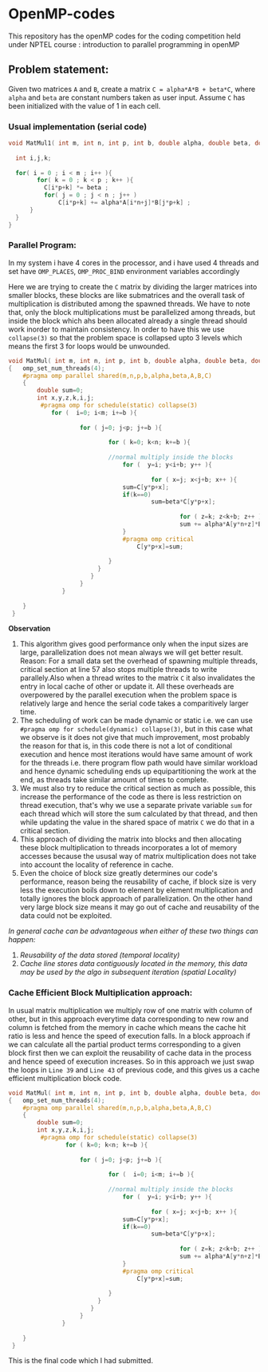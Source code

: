# OpenMP-codes
This repository has the openMP codes for the coding competition held under NPTEL course : introduction to parallel programming in openMP

## Problem statement: 
Given two matrices `A` and `B`, create a matrix `C = alpha*A*B + beta*C`, where `alpha` and `beta` are constant numbers taken as user input.
Assume `C` has been initialized with the value of 1 in each cell.
 
### Usual implementation (serial code)

```C
void MatMul1( int m, int n, int p, int b, double alpha, double beta, double *A, double *B, double *C ){
  
  int i,j,k;
  
  for( i = 0 ; i < m ; i++ ){
	    for( k = 0 ; k < p ; k++ ){
          C[i*p+k] *= beta ;
          for( j = 0 ; j < n ; j++ )
              C[i*p+k] += alpha*A[i*n+j]*B[j*p+k] ;
      }
  }
}
```


### Parallel Program: 
In my system i have 4 cores in the processor, and i have used 4 threads and set have `OMP_PLACES`, `OMP_PROC_BIND` environment variables accordingly

Here we are trying to create the `C` matrix by dividing the larger matrices into smaller blocks, these blocks are like submatrices and the overall task of multiplication is distributed among the spawned threads. We have to note that, only the block multiplications must be parallelized among threads, but inside the block which ahs been allocated already a single thread should work inorder to maintain consistency. In order to have this we use `collapse(3)` so that the problem space is collapsed upto 3 levels which means the first 3 for loops would be unwounded. 
   
```C
void MatMul( int m, int n, int p, int b, double alpha, double beta, double *A, double *B, double *C )
{   omp_set_num_threads(4);
	#pragma omp parallel shared(m,n,p,b,alpha,beta,A,B,C) 
	{
		double sum=0;
		int x,y,z,k,i,j;
		 #pragma omp for schedule(static) collapse(3)
		 	for (  i=0; i<m; i+=b ){
			
		        	for ( j=0; j<p; j+=b ){
				
		            		for ( k=0; k<n; k+=b ){
					
		             		//normal multiply inside the blocks 
		                		for (  y=i; y<i+b; y++ ){
						
		                    			for ( x=j; x<j+b; x++ ){
								sum=C[y*p+x];
								if(k==0)
								        sum=beta*C[y*p+x];
		                        		
                                				for ( z=k; z<k+b; z++ ){
					                        	sum += alpha*A[y*n+z]*B[z*p+x];
								}
								#pragma omp critical
									C[y*p+x]=sum;
								
							}
						 }
					   }
				    }
			   }
	
  	}
 }

```
**Observation**
1.  This algorithm gives good performance only when the input sizes are large, parallelization does not mean always we will get better result.
    Reason: For a small data set the overhead of spawning multiple threads, critical section at line 57 also stops multiple threads to write parallely.Also when a         thread writes to the matrix `C` it also invalidates the entry in local cache of other or update it. All these overheads are overpowered by the parallel execution       when the problem space is relatively large and hence the serial code takes a comparitively larger time. 
  2.  The scheduling of work can be made dynamic or static i.e. we can use `#pragma omp for schedule(dynamic) collapse(3)`, but in this case what we observe is it does not give that much improvement, most probably the reason for that is, in this code there is not a lot of conditional execution and hence most iterations would have same amount of work for the threads i.e. there program flow path would have similar workload and hence dynamic scheduling ends up equipartitioning the work at the end, as threads take similar amount of times to complete.
  3.  We must also try to reduce the critical section as much as possible, this increase the performance of the code as there is less restriction on thread execution, that's why we use a separate private variable `sum` for each thread which will store the sum calculated by that thread, and then while updating the value in the shared space of matrix `C` we do that in a critical section.
  4.  This approach of dividing the matrix into blocks and then allocating these block multiplication to threads incorporates a lot of memory accesses because the ususal way of matrix multiplication does not take into account the locality of reference in cache. 
  5.  Even the choice of block size greatly determines our code's performance, reason being the reusability of cache, if block size is very less the execution boils down to element by element multiplication and totally ignores the block approach of parallelization. On the other hand very large block size means it may go out of cache and reusability of the data could not be exploited.
  
*In general cache can be advantageous when either of these two things can happen:*
 1) *Reusability of the data stored (temporal locality)*
 2) *Cache line stores data contiguously located in the memory, this data may be used by the algo in subsequent iteration (spatial Locality)*


 ### Cache Efficient Block Multiplication approach:
 In usual matrix multiplication we multiply row of one matrix with column of other, but in this approach everytime data corresponding to new row and column is fetched from the memory in cache which means the cache hit ratio is less and hence the speed of execution falls. In a block approach if we can calculate all the partial product terms corresponding to a given block first then we can exploit the reusability of cache data in the process and hence speed of execution increases.
So in this approach we just swap the loops in `Line 39` and `Line 43` of previous code, and this gives us a cache efficient multiplication block code. 

```C
void MatMul( int m, int n, int p, int b, double alpha, double beta, double *A, double *B, double *C )
{   omp_set_num_threads(4);
	#pragma omp parallel shared(m,n,p,b,alpha,beta,A,B,C) 
	{
		double sum=0;
		int x,y,z,k,i,j;
		 #pragma omp for schedule(static) collapse(3)
		 	    for ( k=0; k<n; k+=b ){
			
		        	for ( j=0; j<p; j+=b ){
				
		            		for (  i=0; i<m; i+=b ){
					
		             		//normal multiply inside the blocks 
		                		for (  y=i; y<i+b; y++ ){
						
		                    			for ( x=j; x<j+b; x++ ){
								sum=C[y*p+x];
								if(k==0)
								        sum=beta*C[y*p+x];
		                        		
                                				for ( z=k; z<k+b; z++ ){
					                        	sum += alpha*A[y*n+z]*B[z*p+x];
								}
								#pragma omp critical
									C[y*p+x]=sum;
								
							}
						 }
					   }
				    }
			   }
	
  	}
 }
```

This is the final code which I had submitted.
